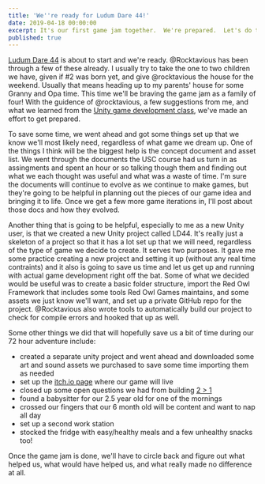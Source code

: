 ```yaml
---
title: 'We''re ready for Ludum Dare 44!'
date: 2019-04-18 00:00:00
excerpt: It's our first game jam together.  We're prepared.  Let's do this!
published: true
---
```


[Ludum Dare 44](https://ldjam.com/) is about to start and we're ready.  @Rocktavious has been through a few of these already.  I usually try to take the one to two children we have, given if #2 was born yet, and give @rocktavious the house for the weekend.  Usually that means heading up to my parents' house for some Granny and Opa time.  This time we'll be braving the game jam as a family of four!  With the guidence of @rocktavious, a few suggestions from me, and what we learned from the [Unity game development class](https://unity.com/learn/unity-usc-games-unlocked), we've made an effort to get prepared.

To save some time, we went ahead and got some things set up that we know we'll most likely need, regardless of what game we dream up.  One of the things I think will be the biggest help is the concept document and asset list.  We went through the documents the USC course had us turn in as assingments and spent an hour or so talking though them and finding out what we each thought was useful and what was a waste of time.  I'm sure the documents will continue to evolve as we continue to make games, but they're going to be helpful in planning out the pieces of our game idea and bringing it to life.  Once we get a few more game iterations in, I'll post about those docs and how they evolved.

Another thing that is going to be helpful, especially to me as a new Unity user, is that we created a new Unity project called LD44.  It's really just a skeleton of a project so that it has a lot set up that we will need, regardless of the type of game we decide to create.  It serves two purposes.  It gave me some practice creating a new project and setting it up (without any real time contraints) and it also is going to save us time and let us get up and running with actual game development right off the bat.  Some of what we decided would be useful was to create a basic folder structure, import the Red Owl Framework that includes some tools Red Owl Games maintains, and some assets we just know we'll want, and set up a private GitHub repo for the project.  @Rocktavious also wrote tools to automatically build our project to check for compile errors and hooked that up as well.

Some other things we did that will hopefully save us a bit of time during our 72 hour adventure include:

* created a separate unity project and went ahead and downloaded some art and sound assets we purchased to save some time importing them as needed
* set up the [itch.io page](https://redowlgames.itch.io/ld44) where our game will live
* closed up some open questions we had from building [2 > 1](https://redowlgames.com/project/2gt1)
* found a babysitter for our 2.5 year old for one of the mornings
* crossed our fingers that our 6 month old will be content and want to nap all day
* set up a second work station
* stocked the fridge with easy/healthy meals and a few unhealthy snacks too!

Once the game jam is done, we'll have to circle back and figure out what helped us, what would have helped us, and what really made no difference at all.
